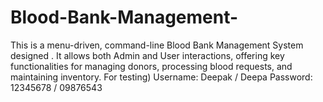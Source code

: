 # Blood-Bank-Management-
This is a menu-driven, command-line Blood Bank Management System designed . It allows both Admin and User interactions, offering key functionalities for managing donors, processing blood requests, and maintaining inventory.  For testing) Username: Deepak / Deepa  Password: 12345678 / 09876543
